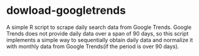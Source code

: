 # dowload-googletrends
A simple R script to scrape daily search data from Google Trends. Google Trends does not provide daily data over a span of 90 days, so this script implements a simple way to sequentially obtain daily data and normalize it with monthly data from Google Trends(if the period is over 90 days).
